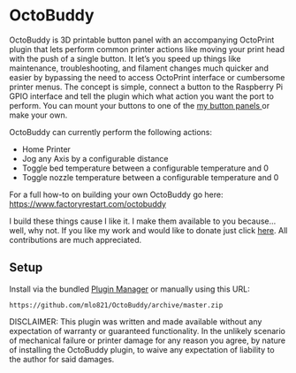# OctoBuddy

OctoBuddy is 3D printable button panel with an accompanying OctoPrint plugin that lets perform common printer actions like moving your print head with the push of a single button.  It let’s you speed up things like maintenance, troubleshooting, and filament changes much quicker and easier by bypassing the need to access OctoPrint interface or cumbersome printer menus.  The concept is simple, connect a button to the Raspberry Pi GPIO interface and tell the plugin which what action you want the port to perform.  You can mount your buttons to one of the <a href="https://www.thingiverse.com/thing:4727285"> my button panels </a> or make your own.

OctoBuddy can currently perform the following actions:
<ul>
    <li>Home Printer</li>
    <li>Jog any Axis by a configurable distance</li>
    <li>Toggle bed temperature between a configurable temperature and 0</li>
    <li>Toggle nozzle temperature between a configurable temperature and 0</li>
</ul>

For a full how-to on building your own OctoBuddy go here: https://www.factoryrestart.com/octobuddy

I build these things cause I like it.  I make them available to you because… well, why not.  If you like my work and would like to donate just click <a href="https://www.paypal.com/donate?hosted_button_id=JVWDV6EYGZ7W6">here</a>.  All contributions are much appreciated.   

## Setup

Install via the bundled [Plugin Manager](https://docs.octoprint.org/en/master/bundledplugins/pluginmanager.html)
or manually using this URL:

    https://github.com/mlo821/OctoBuddy/archive/master.zip

<span style="font-size=4em">
DISCLAIMER: This plugin was written and made available without any expectation of warranty or guaranteed functionality.  In the unlikely scenario of mechanical failure or printer damage for any reason you agree, by nature of installing the OctoBuddy plugin, to waive any expectation of liability to the author for said damages.
</span>
